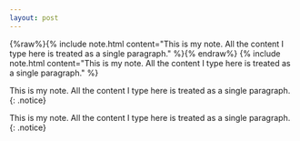 ```yaml
---
layout: post
---
```


{%raw%}{% include note.html content="This is my note. All the content I type here is treated as a single paragraph." %}{% endraw%}
{% include note.html content="This is my note. All the content I type here is treated as a single paragraph." %}

This is my note. All the content I type here is treated as a single paragraph. <br/> {: .notice}

This is my note. All the content I type here is treated as a single paragraph.
{: .notice}
